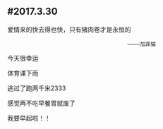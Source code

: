 #2017.3.30
---------------------------------------
爱情来的快去得也快，只有猪肉卷才是永恒的
                                          
                                          ————加菲猫
                                          
今天很幸运

体育课下雨

逃过了跑两千米2333

感觉再不吃早餐胃就废了

我要早起啦！！